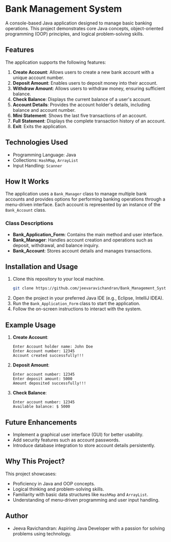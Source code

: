 # Bank Management System

A console-based Java application designed to manage basic banking operations. This project demonstrates core Java concepts, object-oriented programming (OOP) principles, and logical problem-solving skills.

## Features

The application supports the following features:
1. **Create Account**: Allows users to create a new bank account with a unique account number.
2. **Deposit Amount**: Enables users to deposit money into their account.
3. **Withdraw Amount**: Allows users to withdraw money, ensuring sufficient balance.
4. **Check Balance**: Displays the current balance of a user's account.
5. **Account Details**: Provides the account holder's details, including balance and account number.
6. **Mini Statement**: Shows the last five transactions of an account.
7. **Full Statement**: Displays the complete transaction history of an account.
8. **Exit**: Exits the application.

## Technologies Used

- Programming Language: Java
- Collections: `HashMap`, `ArrayList`
- Input Handling: `Scanner`

## How It Works

The application uses a `Bank_Manager` class to manage multiple bank accounts and provides options for performing banking operations through a menu-driven interface. Each account is represented by an instance of the `Bank_Account` class.

### Class Descriptions

- **Bank_Application_Form**: Contains the main method and user interface.
- **Bank_Manager**: Handles account creation and operations such as deposit, withdrawal, and balance inquiry.
- **Bank_Account**: Stores account details and manages transactions.

## Installation and Usage

1. Clone this repository to your local machine.
    ```bash
    git clone https://github.com/jeevaravichandran/Bank_Management_System.git
    ```
2. Open the project in your preferred Java IDE (e.g., Eclipse, IntelliJ IDEA).
3. Run the `Bank_Application_Form` class to start the application.
4. Follow the on-screen instructions to interact with the system.

## Example Usage

1. **Create Account**: 
    ```
    Enter Account holder name: John Doe
    Enter Account number: 12345
    Account created successfully!!!
    ```
2. **Deposit Amount**:
    ```
    Enter account number: 12345
    Enter deposit amount: 5000
    Amount deposited successfully!!!
    ```
3. **Check Balance**:
    ```
    Enter account number: 12345
    Available balance: $ 5000
    ```

## Future Enhancements

- Implement a graphical user interface (GUI) for better usability.
- Add security features such as account passwords.
- Introduce database integration to store account details persistently.

## Why This Project?

This project showcases:
- Proficiency in Java and OOP concepts.
- Logical thinking and problem-solving skills.
- Familiarity with basic data structures like `HashMap` and `ArrayList`.
- Understanding of menu-driven programming and user input handling.

## Author

- Jeeva Ravichandran: Aspiring Java Developer with a passion for solving problems using technology.

